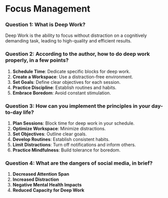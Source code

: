 # Focus Management

### Question 1: What is Deep Work?

Deep Work is the ability to focus without distraction on a cognitively demanding task, leading to high-quality and efficient results.

### Question 2: According to the author, how to do deep work properly, in a few points?

1. **Schedule Time**: Dedicate specific blocks for deep work.
2. **Create a Workspace**: Use a distraction-free environment.
3. **Set Goals**: Define clear objectives for each session.
4. **Practice Discipline**: Establish routines and habits.
5. **Embrace Boredom**: Avoid constant stimulation.

### Question 3: How can you implement the principles in your day-to-day life?

1. **Plan Sessions**: Block time for deep work in your schedule.
2. **Optimize Workspace**: Minimize distractions.
3. **Set Objectives**: Outline clear goals.
4. **Develop Routines**: Establish consistent habits.
5. **Limit Distractions**: Turn off notifications and inform others.
6. **Practice Mindfulness**: Build tolerance for boredom.

### Question 4: What are the dangers of social media, in brief?

1. **Decreased Attention Span**
2. **Increased Distraction**
3. **Negative Mental Health Impacts**
4. **Reduced Capacity for Deep Work**

